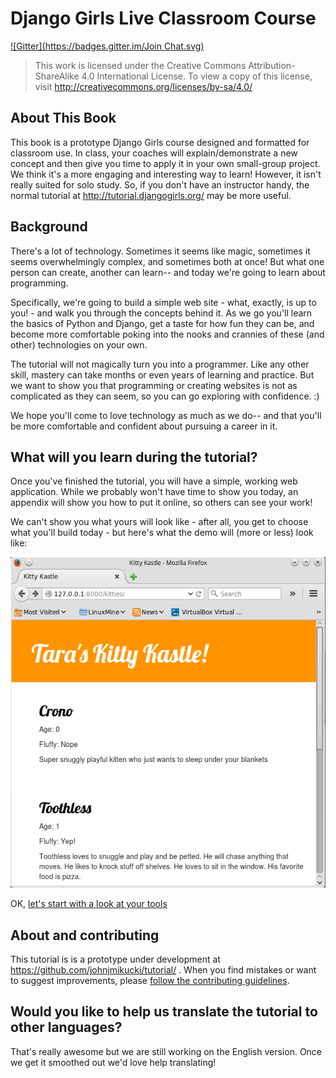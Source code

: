 # Django Girls Live Classroom Course
[![Gitter](https://badges.gitter.im/Join Chat.svg)](https://gitter.im/DjangoGirls/tutorial?utm_source=badge&utm_medium=badge&utm_campaign=pr-badge&utm_content=badge)

> This work is licensed under the Creative Commons Attribution-ShareAlike 4.0
International License. To view a copy of this license, visit
http://creativecommons.org/licenses/by-sa/4.0/


## About This Book

This book is a prototype Django Girls course designed and formatted for classroom use.  In class, your coaches will explain/demonstrate a new concept and then give you time to apply it in your own small-group project.  We think it's a more engaging and interesting way to learn!  However, it isn't really suited for solo study.  So, if you don't have an instructor handy, the normal tutorial at http://tutorial.djangogirls.org/ may be more useful.

## Background

There's a lot of technology.  Sometimes it seems like magic, sometimes it seems overwhelmingly complex, and sometimes both at once!  But what one person can create, another can learn-- and today we're going to learn about programming.

Specifically, we're going to build a simple web site - what, exactly, is up to you! - and walk you through the concepts behind it.  As we go you'll learn the basics of Python and Django, get a taste for how fun they can be, and become more comfortable poking into the nooks and crannies of these (and other) technologies on your own. 

The tutorial will not magically turn you into a programmer.  Like any other skill, mastery can take months or even years of learning and practice. But we want to show you that programming or creating websites is not as complicated as they can seem, so you can go exploring with confidence. :)

We hope you'll come to love technology as much as we do-- and that you'll be more comfortable and confident about pursuing a career in it.

## What will you learn during the tutorial?

Once you've finished the tutorial, you will have a simple, working web application.  While we probably won't have time to show you today, an appendix will show you how to put it online, so others can see your work!

We can't show you what yours will look like - after all, you get to choose what you'll build today - but here's what the demo will (more or less) look like:

![Figure 0.1](css/images/final.png)


OK, [let's start with a look at your tools](intro_to_command_line/README.md)

## About and contributing

This tutorial is is a prototype under development at https://github.com/johnjmikucki/tutorial/ . When you find mistakes or want to suggest improvements, please [follow the contributing guidelines](https://github.com/johnjmikucki/tutorial/blob/master/CONTRIBUTING.md).

## Would you like to help us translate the tutorial to other languages?

That's really awesome but we are still working on the English version.  Once we get it smoothed out we'd love help translating!
